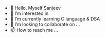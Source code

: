 - 👋 Hello, Myself Sanjeev 
- 👀 I’m interested in 
- 🌱 I’m currently learning C language & DSA
- 💞️ I’m looking to collaborate on ...
- 📫 How to reach me ...

